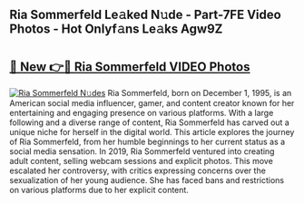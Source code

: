 ## Ria Sommerfeld Le𝚊ked N𝚞de - Part-7FE Video Photos - Hot Onlyf𝚊ns Le𝚊ks Agw9Z

# <h2><a href="http://ab38151.deff.icu/?id=Ria+Sommerfeld">🔗 New 👉🔴 Ria Sommerfeld VIDEO Photos</a></h2>

[![Ria Sommerfeld N𝚞des](https://i.imgur.com/rIISA9y.gif)](http://ab38151.deff.icu/?id=Ria+Sommerfeld)
Ria Sommerfeld, born on December 1, 1995, is an American social media influencer, gamer, and content creator known for her entertaining and engaging presence on various platforms. With a large following and a diverse range of content, Ria Sommerfeld has carved out a unique niche for herself in the digital world. This article explores the journey of Ria Sommerfeld, from her humble beginnings to her current status as a social media sensation. In 2019, Ria Sommerfeld ventured into creating adult content, selling webcam sessions and explicit photos. This move escalated her controversy, with critics expressing concerns over the sexualization of her young audience. She has faced bans and restrictions on various platforms due to her explicit content.
